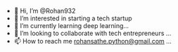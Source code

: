 - 👋 Hi, I’m @Rohan932
- 👀 I’m interested in starting a tech startup 
- 🌱 I’m currently learning deep learning...
- 💞️ I’m looking to collaborate with tech entrepreneurs ...
- 📫 How to reach me rohansathe.python@gmail.com ...

<!---
Rohan932/Rohan932 is a ✨ special ✨ repository because its `README.md` (this file) appears on your GitHub profile.
You can click the Preview link to take a look at your changes.
--->
